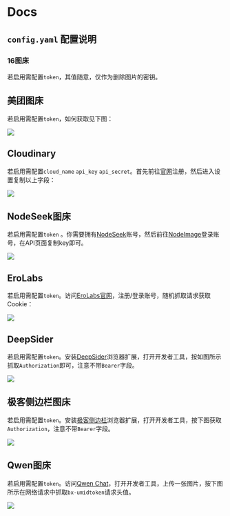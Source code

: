# Docs

## `config.yaml` 配置说明

### 16图床

若启用需配置`token`，其值随意，仅作为删除图片的密钥。

## 美团图床

若启用需配置`token`，如何获取见下图：

![](https://i0.wp.com/res.cloudinary.com/dyxhgk4ga/image/upload/v1752412071/vqnzbnhwre01xe5napk9.png)

## Cloudinary

若启用需配置`cloud_name` `api_key` `api_secret`。首先前往[官网](https://cloudinary.com)注册，然后进入设置复制以上字段：

![](https://i0.wp.com/res.cloudinary.com/dyxhgk4ga/image/upload/v1752412601/dwwwmgiiffldhshftfnv.png)

## NodeSeek图床

若启用需配置`token` 。你需要拥有[NodeSeek](https://www.nodeseek.com)账号，然后前往[NodeImage](https://www.nodeimage.com)登录账号，在API页面复制key即可。

![](https://i0.wp.com/res.cloudinary.com/dyxhgk4ga/image/upload/v1752412870/akay7qukatenrhh4dljr.png)

## EroLabs

若启用需配置`token`。访问[EroLabs官网](https://game.ero-labs.cool)，注册/登录账号，随机抓取请求获取Cookie：

![](https://i0.wp.com/res.cloudinary.com/dyxhgk4ga/image/upload/v1752415543/pnqy0dpj2ojlih1vm2mn.png)

## DeepSider

若启用需配置`token`。安装[DeepSider](https://microsoftedge.microsoft.com/addons/detail/minfmdkpoboejckenbchpjbjjkbdebdm)浏览器扩展，打开开发者工具，按如图所示抓取`Authorization`即可，注意不带`Bearer`字段。

![](https://i0.wp.com/res.cloudinary.com/dyxhgk4ga/image/upload/v1753019709/srlttk17euh6p5uzm2wh.png)

## 极客侧边栏图床

若启用需配置`token`。安装[极客侧边栏](https://www.geeksidebar.com)浏览器扩展，打开开发者工具，按下图获取`Authorization`，注意不带`Bearer`字段。

![](https://i0.wp.com/res.cloudinary.com/dyxhgk4ga/image/upload/v1753937392/m9fnc9rjn0xyrfcfa9vv.png)

## Qwen图床

若启用需配置`token`。访问[Qwen Chat](https://chat.qwen.ai/)，打开开发者工具，上传一张图片，按下图所示在网络请求中抓取`bx-umidtoken`请求头值。

![](https://i0.wp.com/res.cloudinary.com/dyxhgk4ga/image/upload/v1753942573/gdfpjrcfhe3um6piei0h.png)